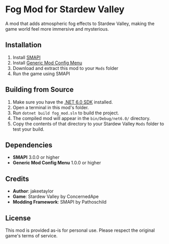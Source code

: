 # Fog Mod for Stardew Valley

A mod that adds atmospheric fog effects to Stardew Valley, making the game world feel more immersive and mysterious.

## Installation

1. Install [SMAPI](https://smapi.io/)
2. Install [Generic Mod Config Menu](https://www.nexusmods.com/stardewvalley/mods/5098)
3. Download and extract this mod to your `Mods` folder
4. Run the game using SMAPI

## Building from Source

1. Make sure you have the [.NET 6.0 SDK](https://dotnet.microsoft.com/download/dotnet/6.0) installed.
2. Open a terminal in this mod's folder.
3. Run `dotnet build fog_mod.sln` to build the project.
4. The compiled mod will appear in the `bin/Debug/net6.0/` directory.
5. Copy the contents of that directory to your Stardew Valley `Mods` folder to test your build.

## Dependencies

- **SMAPI** 3.0.0 or higher
- **Generic Mod Config Menu** 1.0.0 or higher

## Credits

- **Author**: jakeetaylor
- **Game**: Stardew Valley by ConcernedApe
- **Modding Framework**: SMAPI by Pathoschild

## License

This mod is provided as-is for personal use. Please respect the original game's terms of service.
